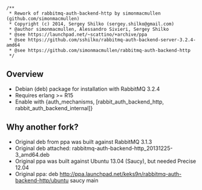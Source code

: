 ```
/**
 * Rework of rabbitmq-auth-backend-http by simonmacmullen (github.com/simonmacmullen) 
 * Copyright (c) 2014, Sergey Shilko (sergey.shilko@gmail.com)
 * @author simonmacmullen, Alessandro Sivieri, Sergey Shilko
 * @see https://launchpad.net/~scattino/+archive/ppa
 * @see https://github.com/sshilko/rabbitmq-auth-backend-server-3.2.4-amd64
 * @see https://github.com/simonmacmullen/rabbitmq-auth-backend-http
 */
```

## Overview

* Debian (deb) package for installation with RabbitMQ 3.2.4
* Requires erlang >= R15
* Enable with {auth_mechanisms, [rabbit_auth_backend_http, rabbit_auth_backend_internal]}

## Why another fork?

* Original deb from ppa was built against RabbitMQ 3.1.3
* Original deb attached: rabbitmq-auth-backend-http_20131225-3_amd64.deb
* Original ppa was built against Ubuntu 13.04 (Saucy), but needed Precise 12.04
* Original ppa: deb http://ppa.launchpad.net/keks9n/rabbitmq-auth-backend-http/ubuntu saucy main

